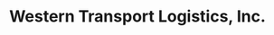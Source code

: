 ---
title: "Western Transport Logistics, Inc."
url: /phoenix/western-transport-logistics-inc/
shop: Großhandel
---